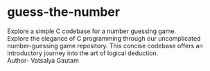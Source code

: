 # guess-the-number
Explore a simple C codebase for a number guessing game.
<br>
Explore the elegance of C programming through our uncomplicated number-guessing game repository. This concise codebase offers an introductory journey into the art of logical deduction.
<br>
Author- Vatsalya Gautam
